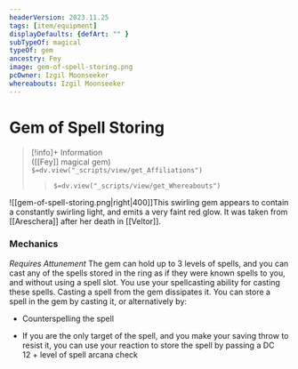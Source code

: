 ```yaml
---
headerVersion: 2023.11.25
tags: [item/equipment]
displayDefaults: {defArt: "" }
subTypeOf: magical
typeOf: gem
ancestry: Fey
image: gem-of-spell-storing.png
pcOwner: Izgil Moonseeker
whereabouts: Izgil Moonseeker
---
```

# Gem of Spell Storing
>[!info]+ Information  
> ([[Fey]] magical gem)  
> `$=dv.view("_scripts/view/get_Affiliations")`  
>> `$=dv.view("_scripts/view/get_Whereabouts")`

![[gem-of-spell-storing.png|right|400]]This swirling gem appears to contain a constantly swirling light, and emits a very faint red glow. It was taken from [[Areschera]] after her death in [[Veltor]].

### Mechanics
_Requires Attunement_
The gem can hold up to 3 levels of spells, and you can cast any of the spells stored in the ring as if they were known spells to you, and without using a spell slot. You use your spellcasting ability for casting these spells. Casting a spell from the gem dissipates it. You can store a spell in the gem by casting it, or alternatively by:

* Counterspelling the spell

* If you are the only target of the spell, and you make your saving throw to resist it, you can use your reaction to store the spell by passing a DC 12 + level of spell arcana check
